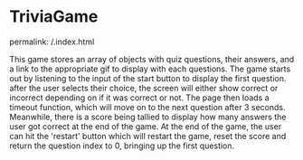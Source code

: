 # TriviaGame
permalink: /.index.html


This game stores an array of objects with quiz questions, their answers, and a link to the appropriate 
gif to display with each questions. The game starts out by listening to the input of the start button to display
the first question. after the user selects their choice, the screen will either show correct or incorrect depending
on if it was correct or not. The page then loads a timeout function, which will move on to the next question 
after 3 seconds. Meanwhile, there is a score being tallied to display how many answers the user got correct
at the end of the game. At the end of the game, the user can hit the 'restart' button which will restart the game,
reset the score and return the question index to 0, bringing up the first question.